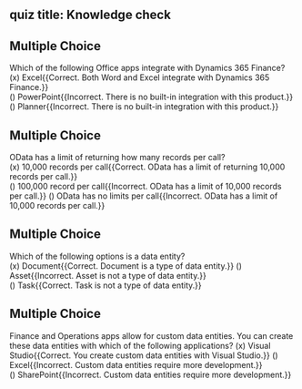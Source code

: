 ## quiz title: Knowledge check

## Multiple Choice
Which of the following Office apps integrate with Dynamics 365 Finance?  
(x) Excel{{Correct. Both Word and Excel integrate with Dynamics 365 Finance.}}  
() PowerPoint{{Incorrect. There is no built-in integration with this product.}}  
() Planner{{Incorrect. There is no built-in integration with this product.}}  

## Multiple Choice
OData has a limit of returning how many records per call?  
(x) 10,000 records per call{{Correct. OData has a limit of returning 10,000 records per call.}}  
() 100,000 record per call{{Incorrect. OData has a limit of 10,000 records per call.}}
() OData has no limits per call{{Incorrect. OData has a limit of 10,000 records per call.}}    

## Multiple Choice
Which of the following options is a data entity?  
(x) Document{{Correct. Document is a type of data entity.}}
() Asset{{Incorrect. Asset is not a type of data entity.}}    
() Task{{Correct. Task is not a type of data entity.}}  

## Multiple Choice
Finance and Operations apps allow for custom data entities. You can create these data entities with which of the following applications? 
(x) Visual Studio{{Correct. You create custom data entities with Visual Studio.}}
() Excel{{Incorrect. Custom data entities require more development.}}    
() SharePoint{{Incorrect. Custom data entities require more development.}}  
